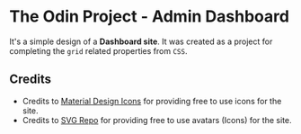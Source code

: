 # The Odin Project - Admin Dashboard

It's a simple design of a **Dashboard site**.
It was created as a project for completing the `grid` related properties from `CSS`.

## Credits

- Credits to [Material Design Icons](https://pictogrammers.com/library/mdi/) for providing free to use icons for the site.
- Credits to [SVG Repo](https://www.svgrepo.com/) for providing free to use avatars (Icons) for the site.

